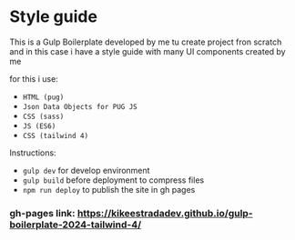 # Style guide

This is a Gulp Boilerplate developed by me tu create project fron scratch and in this case i have a style guide with many UI components created by me

for this i use:

- `HTML (pug)`
- `Json Data Objects for PUG JS`
- `CSS (sass)`
- `JS (ES6)`
- `CSS (tailwind 4)`

Instructions:

- `gulp dev` for develop environment
- `gulp build` before deployment to compress files
- `npm run deploy` to publish the site in gh pages

### gh-pages link: https://kikeestradadev.github.io/gulp-boilerplate-2024-tailwind-4/
